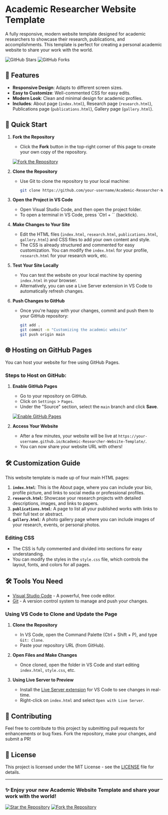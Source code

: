 # Academic Researcher Website Template

A fully responsive, modern website template designed for academic researchers to showcase their research, publications, and accomplishments. This template is perfect for creating a personal academic website to share your work with the world.

![GitHub Stars](https://img.shields.io/github/stars/muhammedrashidx/ScholarSite?style=social)
![GitHub Forks](https://img.shields.io/github/forks/muhammedrashidx/ScholarSite?style=social)

## 🌟 Features
- **Responsive Design**: Adapts to different screen sizes.
- **Easy to Customize**: Well-commented CSS for easy edits.
- **Modern Look**: Clean and minimal design for academic profiles.
- **Includes**: About page (`index.html`), Research page (`research.html`), Publications page (`publications.html`), Gallery page (`gallery.html`).

## 🚀 Quick Start

1. **Fork the Repository**
   - Click the **Fork** button in the top-right corner of this page to create your own copy of the repository.
   
   [![Fork the Repository](https://img.shields.io/badge/Fork%20The%20Repository-blue?style=for-the-badge)](https://github.com/username/Academic-Researcher-Website-Template/fork)

2. **Clone the Repository**
   - Use Git to clone the repository to your local machine:
     ```bash
     git clone https://github.com/your-username/Academic-Researcher-Website-Template.git
     ```

3. **Open the Project in VS Code**
   - Open Visual Studio Code, and then open the project folder. 
   - To open a terminal in VS Code, press `Ctrl + \`` (backtick).

4. **Make Changes to Your Site**
   - Edit the HTML files (`index.html`, `research.html`, `publications.html`, `gallery.html`) and CSS files to add your own content and style.
   - The CSS is already structured and commented for easy customization. You can modify the `index.html` for your profile, `research.html` for your research work, etc.

5. **Test Your Site Locally**
   - You can test the website on your local machine by opening `index.html` in your browser. 
   - Alternatively, you can use a Live Server extension in VS Code to automatically refresh changes.

6. **Push Changes to GitHub**
   - Once you're happy with your changes, commit and push them to your GitHub repository:
     ```bash
     git add .
     git commit -m "Customizing the academic website"
     git push origin main
     ```

## 🌐 Hosting on GitHub Pages

You can host your website for free using GitHub Pages.

### Steps to Host on GitHub:
1. **Enable GitHub Pages**
   - Go to your repository on GitHub.
   - Click on `Settings` > `Pages`.
   - Under the "Source" section, select the `main` branch and click **Save**.
   
   [![Enable GitHub Pages](https://img.shields.io/badge/Enable%20GitHub%20Pages-blue?style=for-the-badge)](https://github.com/your-username/Academic-Researcher-Website-Template/settings/pages)

2. **Access Your Website**
   - After a few minutes, your website will be live at `https://your-username.github.io/Academic-Researcher-Website-Template/`.
   - You can now share your website URL with others!

## 🛠️ Customization Guide

This website template is made up of four main HTML pages:
1. **`index.html`**: This is the About page, where you can include your bio, profile picture, and links to social media or professional profiles.
2. **`research.html`**: Showcase your research projects with detailed descriptions, images, and links to papers.
3. **`publications.html`**: A page to list all your published works with links to their full text or abstract.
4. **`gallery.html`**: A photo gallery page where you can include images of your research, events, or personal photos.

### Editing CSS
- The CSS is fully commented and divided into sections for easy understanding.
- You can modify the styles in the `style.css` file, which controls the layout, fonts, and colors for all pages.

## 🛠️ Tools You Need

- [Visual Studio Code](https://code.visualstudio.com/) - A powerful, free code editor.
- [Git](https://git-scm.com/) - A version control system to manage and push your changes.

### Using VS Code to Clone and Update the Page
1. **Clone the Repository**
   - In VS Code, open the Command Palette (Ctrl + Shift + P), and type `Git: Clone`.
   - Paste your repository URL (from GitHub).
   
2. **Open Files and Make Changes**
   - Once cloned, open the folder in VS Code and start editing `index.html`, `style.css`, etc.
   
3. **Using Live Server to Preview**
   - Install the [Live Server extension](https://marketplace.visualstudio.com/items?itemName=ritwickdey.LiveServer) for VS Code to see changes in real-time.
   - Right-click on `index.html` and select `Open with Live Server`.

## 👥 Contributing

Feel free to contribute to this project by submitting pull requests for enhancements or bug fixes. Fork the repository, make your changes, and submit a PR!

## 📄 License

This project is licensed under the MIT License - see the [LICENSE](LICENSE) file for details.

---

### ✨ Enjoy your new Academic Website Template and share your work with the world!

[![Star the Repository](https://img.shields.io/badge/Star%20The%20Repository-yellow?style=for-the-badge)](https://github.com/username/Academic-Researcher-Website-Template/stargazers)
[![Fork the Repository](https://img.shields.io/badge/Fork%20The%20Repository-blue?style=for-the-badge)](https://github.com/username/Academic-Researcher-Website-Template/fork)
